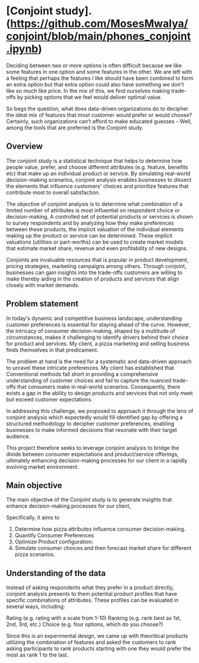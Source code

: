 # [Conjoint study].(https://github.com/MosesMwalya/conjoint/blob/main/phones_conjoint.ipynb)
Deciding between two or more options is often difficult because we like some features in one option and some features in the other. We are left with a feeling that perhaps the features I like should have been combined to form an extra option but that extra option could also have something we don't like so much like price. In the mix of this, we find ourselves making trade-offs by picking options that we feel would deliver optimal value.

So begs the question, what does data-driven organizations do to decipher the ideal mix of features that most customer would prefer or would choose? Certainly, such organizations can’t afford to make educated guesses - Well, among the tools that are preferred is the Conjoint study.

## Overview
The conjoint study is a statistical technique that helps to determine how people value, prefer, and choose different attributes (e.g. feature, benefits etc) that make up an individual product or service. By simulating real-world decision-making scenarios, conjoint analysis enables businesses to dissect the elements that influence customers' choices and prioritize features that contribute most to overall satisfaction.

The objective of conjoint analysis is to determine what combination of a limited number of attributes is most influential on respondent choice or decision-making. A controlled set of potential products or services is shown to survey respondents and by analyzing how they make preferences between these products, the implicit valuation of the individual elements making up the product or service can be determined. These implicit valuations (utilities or part-worths) can be used to create market models that estimate market share, revenue and even profitability of new designs.

Conjoints are invaluable resources that is popular in product development, pricing strategies, marketing campaigns among others. Through conjoint, businesses can gain insights into the trade-offs customers are willing to make thereby aiding in the creation of products and services that align closely with market demands.


## Problem statement
In today's dynamic and competitive business landscape, understanding customer preferences is essential for staying ahead of the curve. However, the  intricacy of consumer decision-making, shaped by a multitude of circumstances, makes it challenging to identify drivers behind their choice for product and services. My client, a pizza marketing and selling business finds themselves in that predicament.

The problem at hand is the need for a systematic and data-driven approach to unravel these intricate preferences. My client has established that Conventional methods fall short in providing a comprehensive understanding of customer choices and fail to capture the nuanced trade-offs that consumers make in real-world scenarios. Consequently, there exists a gap in the ability to design products and services that not only meet but exceed customer expectations.

In addressing this challenge, we proposed to approach it through the lens of conjoint analysis which expectedly would fill identified gap by offering a structured methodology to decipher customer preferences, enabling businesses to make informed decisions that resonate with their target audience. 

This project therefore seeks to leverage conjoint analysis to bridge the divide between consumer expectations and product/service offerings, ultimately enhancing decision-making processes for our client in a rapidly evolving market environment.


## Main objective
The main objective of the Conjoint study is to generate insights that enhance decision-making processes for our client, 
            
Specifically, it aims to 
1. Determine how pizza attributes influence consumer decision-making.
2. Quantify Consumer Preferences
3. Optimize Product configuration:
4. Simulate consumer choices and then forecast market share for different pizza scenarios.
        

## Understanding of the data
Instead of asking respondents what they prefer in a product directly, conjoint analysis presents to them potential product profiles that have specific combinations of attributes. These profiles can be evaluated in several ways, including:

Rating (e.g. rating with a scale from 1-10)
Ranking (e.g. rank best as 1st, 2nd, 3rd, etc.)
Choice (e.g. four options, which do you choose?)

Since this is an experimental design, we came up with theoritical products utilizing the combination of features and asked the customers to rank asking participants to rank products starting with one they would prefer the most as rank 1 to the last.
